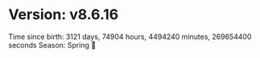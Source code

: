 # Version: v8.6.16
Time since birth: 3121 days, 74904 hours, 4494240 minutes, 269654400 seconds
Season: Spring 🌸
